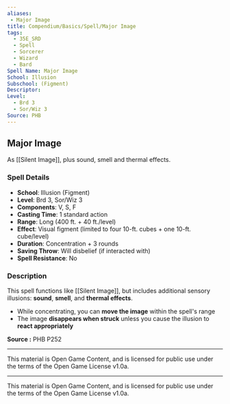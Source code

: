 ```yaml
---
aliases:
 - Major Image
title: Compendium/Basics/Spell/Major Image
tags:  
  - 35E_SRD  
  - Spell  
  - Sorcerer  
  - Wizard  
  - Bard  
Spell Name: Major Image
School: Illusion
Subschool: (Figment)
Descriptor: 
Level:  
  - Brd 3  
  - Sor/Wiz 3  
Source: PHB
---
```


## Major Image

As [[Silent Image]], plus sound, smell and thermal effects.

### Spell Details

- **School**: Illusion (Figment)  
- **Level**: Brd 3, Sor/Wiz 3  
- **Components**: V, S, F  
- **Casting Time**: 1 standard action  
- **Range**: Long (400 ft. + 40 ft./level)  
- **Effect**: Visual figment (limited to four 10-ft. cubes + one 10-ft. cube/level)  
- **Duration**: Concentration + 3 rounds  
- **Saving Throw**: Will disbelief (if interacted with)  
- **Spell Resistance**: No  

### Description

This spell functions like [[Silent Image]], but includes additional sensory illusions: **sound**, **smell**, and **thermal effects**.  

- While concentrating, you can **move the image** within the spell's range  
- The image **disappears when struck** unless you cause the illusion to **react appropriately**


**Source :** PHB P252

---

This material is Open Game Content, and is licensed for public use under  
the terms of the Open Game License v1.0a.

---

This material is Open Game Content, and is licensed for public use under the terms of the Open Game License v1.0a.
